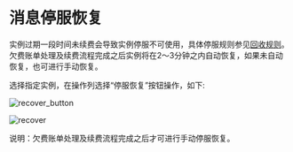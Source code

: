 # 消息停服恢复

实例过期一段时间未续费会导致实例停服不可使用，具体停服规则参见[回收规则](/rocketmq/price/recycle)。欠费账单处理及续费流程完成之后实例将在2～3分钟之内自动恢复，如果未自动恢复，也可进行手动恢复。

选择指定实例，在操作列选择“停服恢复”按钮操作，如下:

![recover_button](/rocketmq/images/recover_button.png)

![recover](/rocketmq/images/recover.png)

说明：欠费账单处理及续费流程完成之后才可进行手动停服恢复。